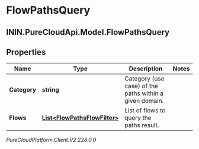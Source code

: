 # FlowPathsQuery

## ININ.PureCloudApi.Model.FlowPathsQuery

## Properties

|Name | Type | Description | Notes|
|------------ | ------------- | ------------- | -------------|
| **Category** | **string** | Category (use case) of the paths within a given domain. | |
| **Flows** | [**List&lt;FlowPathsFlowFilter&gt;**](FlowPathsFlowFilter) | List of flows to query the paths result. | |



_PureCloudPlatform.Client.V2 228.0.0_

